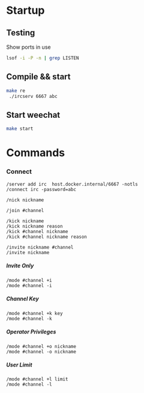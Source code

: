 # Startup

## Testing

Show ports in use

```bash
lsof -i -P -n | grep LISTEN
```

## Compile && start

```bash
make re
 ./ircserv 6667 abc
```

## Start weechat

```bash
make start
```

# Commands

### Connect

```weechat
/server add irc  host.docker.internal/6667 -notls
/connect irc -password=abc
```

```weechat
/nick nickname
```

```weechat
/join #channel
```

```weechat
/kick nickname
/kick nickname reason
/kick #channel nickname
/kick #channel nickname reason
```

```weechat
/invite nickname #channel
/invite nickname
```

##### Invite Only

```weechat
/mode #channel +i
/mode #channel -i
```

##### Channel Key

```weechat
/mode #channel +k key
/mode #channel -k
```

##### Operator Privileges

```weechat
/mode #channel +o nickname
/mode #channel -o nickname
```

##### User Limit

```weechat
/mode #channel +l limit
/mode #channel -l
```
